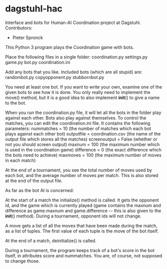 # dagstuhl-hac
Interface and bots for Human-AI Coordination project at Dagstuhl.
Contributors:
* Pieter Spronck

This Python 3 program plays the Coordination game with bots.

Place the following files in a single folder:
coordination.py
settings.py
game.py
bot.py
coordination.ini

Add any bots that you like. Included bots (which are all stupid) are:
randombot.py
copyopponent.py
stubbornbot.py

You need at least one bot. If you want to write your own, examine one of the given bots to see how it is done. You only really need to implement the move() method, but it is a good idea to also implement __init__() to give a name to the bot.

When you run the coordination.py file, it will let all the bots in the folder play against each other. Bots also play against themselves. To control the matches, you can edit the coordination.ini file. It contains the following parameters:
nummatches = 10 (the number of matches which each bot plays against each other bot)
outputfile = coordination.csv (the name of the output file which stores all the matches)
screenoutput = False (whether or not you should screen output)
maxnum = 100 (the maximum number which is used in the coordination game)
difference = 0 (the exact difference which the bots need to achieve)
maxmoves = 100 (the maximum number of moves in each match)

At the end of a tournament, you see the total number of moves used by each bot, and the average number of moves per match. This is also stored at the end of the output file.

As far as the bot AI is concerned:

At the start of a match the initialize() method is called. It gets the opponent id, and the game which is currently played (game contains the maxnum and difference as game.maxnum and game.difference -- this is also given to the __init__() method). During a tournament, opponent ids will not change.

A move gets a list of all the moves that have been made during the match, as a list of tuples. The first value of each tuple is the move of the bot itself.

At the end of a match, deinitialize() is called.

During a tournament, the program keeps track of a bot's score in the bot itself, in attributes score and nummatches. You are, of course, not supposed to change those.
